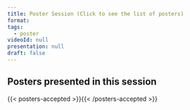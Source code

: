 ```yaml
---
title: Poster Session (Click to see the list of posters)
format:
tags:
  - poster
videoId: null
presentation: null
draft: false
---
```


<!-- Click link for
{{< button-link icon="direction" label="instructions for authors of accepted posters" url="http://localhost:1313/presentations/#poster-presentations" target="_blank" >}} -->

## Posters presented in this session

{{< posters-accepted >}}{{< /posters-accepted >}}
